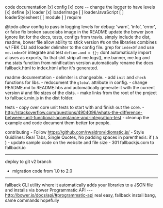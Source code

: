 code documentation
	[x] config
	[x] core					-- change the logger to have levels
	[x] define
	[x] loader
	[x] loaderImage
	[ ] loaderJavaScript
	[ ] loaderStylesheet
	[ ] module
	[ ] require

@todo
	allow config to pass in logging levels for debug: 'warn', 'info', 'error', or false
	fix broken saucelabs image in the README
	update the bower json ignore list for the docs, tests, configs from travis. simply include the dist, readme, bower file
	allow ability to stick version #s on the libraries combines w/ FBK CLI
	add loader delimiter to the config file.
	grep for `indexOf` and use `me.indexOf`
	integrate and test `define.amd = {};`
	dont automatically import aliases as exports, fix that shit
	strip all me.logs(), me.banner, me.log and me.stats function from minification version
	automatically rename the docs fallback.html to index.html after it's generated.

readme documentation
	- delimiter is changeable.
	- add `init` and `check` functions for libs.
	- redocument the `global` attribute in config.
	- change README.md to README.hbs and automatically generate it with the current version # and file sizes of the dists.
	- make links from the root of the project to fallback.min.js in the dist folder.

tests
	- copy over core unit tests to start with and finish out the core.
	- http://stackoverflow.com/questions/4904096/whats-the-difference-between-unit-functional-acceptance-and-integration-test
	- cleanup the example and code document them better for people.

contributing
	- Follow https://github.com/rwaldron/idiomatic.js/
		- Style Guidlines: Real Tabs, Single Quotes, No padding spaces in parenthesis: if ( a )
	- update sample code on the website and file size
	- 301 fallbackjs.com to fallback.io

---

deploy to git v2 branch

- migration code from 1.0 to 2.0

---

fallback CLI utility where it automatically adds your libraries to a JSON file and installs via bower
	Programmatic API --- http://bower.io/docs/api/#programmatic-api
	real easy, fallback install bang, same commands hopefully